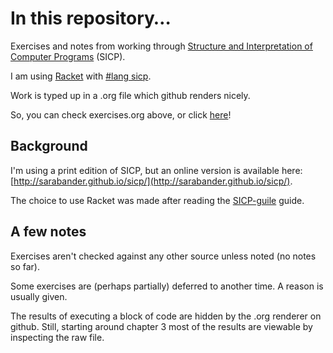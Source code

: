 # In this repository…

Exercises and notes from working through [Structure and Interpretation of Computer Programs](http://groups.csail.mit.edu/mac/classes/6.001/abelson-sussman-lectures/) (SICP).

I am using [Racket](https://docs.racket-lang.org/drracket/index.html) with [#lang sicp](https://docs.racket-lang.org/sicp-manual/SICP_Language.html).

Work is typed up in a .org file which github renders nicely.

So, you can check exercises.org above, or click [here](/exercises.org)!

## Background

I'm using a print edition of SICP, but an online version is available here: [http://sarabander.github.io/sicp/](http://sarabander.github.io/sicp/).

The choice to use Racket was made after reading the [SICP-guile](https://github.com/zv/SICP-guile) guide.

## A few notes

Exercises aren't checked against any other source unless noted (no notes so far).

Some exercises are (perhaps partially) deferred to another time. A reason is usually given.

The results of executing a block of code are hidden by the .org renderer on github.
Still, starting around chapter 3 most of the results are viewable by inspecting the raw file.
